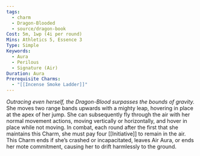 ```yaml
---
tags:
  - charm
  - Dragon-Blooded
  - source/dragon-book
Cost: 5m, 1wp (4i per round)
Mins: Athletics 5, Essence 3
Type: Simple
Keywords:
  - Aura
  - Perilous
  - Signature (Air)
Duration: Aura
Prerequisite Charms:
  - "[[Incense Smoke Ladder]]"
---
```

*Outracing even herself, the Dragon-Blood surpasses the bounds of gravity.*
She moves two range bands upwards with a mighty leap, hovering in place at the apex of her jump. She can subsequently fly through the air with her normal movement actions, moving vertically or horizontally, and hover in place while not moving. In combat, each round after the first that she maintains this Charm, she must pay four [[Initiative]] to remain in the air. This Charm ends if she’s crashed or incapacitated, leaves Air Aura, or ends her mote commitment, causing her to drift harmlessly to the ground.